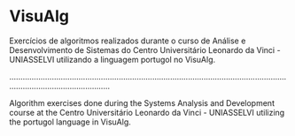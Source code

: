 # VisuAlg

Exercícios de algoritmos realizados durante o curso de Análise e Desenvolvimento de Sistemas do Centro Universitário Leonardo da Vinci -  UNIASSELVI utilizando a linguagem portugol no VisuAlg.

.........................................................................................................................................................................

Algorithm exercises done during the Systems Analysis and Development course at the Centro Universitário Leonardo da Vinci - UNIASSELVI utilizing the portugol language in  VisuAlg.
